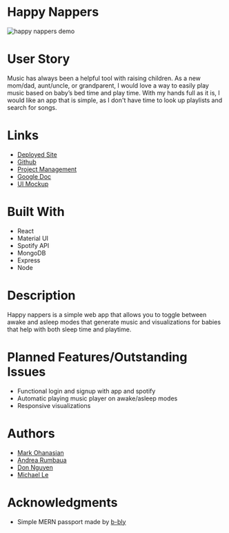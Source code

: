 # Happy Nappers

![happy nappers demo](public/happy-nappers-demo.gif)

# User Story
Music has always been a helpful tool with raising children. As a new mom/dad, aunt/uncle, or grandparent, I would love a way to easily play music based on baby’s bed time and play time. With my hands full as it is, I would like an app that is simple, as I don't have time to look up playlists and search for songs.

# Links
* [Deployed Site](https://test-nappers.herokuapp.com/login)
* [Github](https://github.com/arumbaua366/happy-nappers)
* [Project Management](https://github.com/arumbaua366/happy-nappers/projects/1)
* [Google Doc](https://docs.google.com/document/d/19VVvtqEw6IXby7mdAdby6luc0bVuAAzFE0YiiEjSDlU/edit?usp=sharing)
* [UI Mockup](https://xd.adobe.com/view/f58684d2-996d-46f2-7c9f-5ff6cc3d4e9f-83b7/)

# Built With
* React
* Material UI
* Spotify API
* MongoDB
* Express
* Node

# Description
Happy nappers is a simple web app that allows you to toggle between awake and asleep modes  that generate music and visualizations for babies that help with both sleep time and playtime. 

# Planned Features/Outstanding Issues
* Functional login and signup with app and spotify 
* Automatic playing music player on awake/asleep modes
* Responsive visualizations

# Authors
* [Mark Ohanasian](https://github.com/markohanesian) 
* [Andrea Rumbaua](https://github.com/arumbaua366)
* [Don Nguyen](https://github.com/TDPN)
* [Michael Le](https://github.com/michael20996)

# Acknowledgments
* Simple MERN passport made by [b-bly](https://github.com/b-bly/simple-mern-passport)
